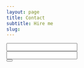 ```yaml
---
layout: page
title: Contact
subtitle: Hire me
slug: 
---
```

<form role="form" action="//formspree.io/newaspectmedia@gmail.com" method="POST">
<div class = "form-group">
    <input type="text" name="name">
</div>
<div class = "form-group">
    <input type="email" name="_replyto">
</div>
    <button type="submit" value="Send" class = "btn btn-default"></button>
    <input type="text" name="_gotcha" style="display:none" />
    <input type="hidden" name="_next" value="//newaspectmedia.com" />
</form>

        
